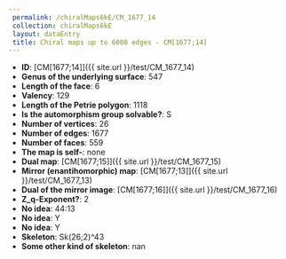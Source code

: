 ```yaml
--- 
 permalink: /chiralMaps6kE/CM_1677_14 
 collection: chiralMaps6kE
 layout: dataEntry
 title: Chiral maps up to 6000 edges - CM[1677;14]
---
```


- **ID**: [CM[1677;14]]({{ site.url }}/test/CM_1677_14)
- **Genus of the underlying surface**: 547
- **Length of the face**: 6
- **Valency**: 129
- **Length of the Petrie polygon**: 1118
- **Is the automorphism group solvable?**: S
- **Number of vertices**: 26
- **Number of edges**: 1677
- **Number of faces**: 559
- **The map is self-**: none
- **Dual map**: [CM[1677;15]]({{ site.url }}/test/CM_1677_15)
- **Mirror (enantihomorphic) map**: [CM[1677;13]]({{ site.url }}/test/CM_1677_13)
- **Dual of the mirror image**: [CM[1677;16]]({{ site.url }}/test/CM_1677_16)
- **Z_q-Exponent?**: 2
- **No idea**:  44:13
- **No idea**: Y
- **No idea**: Y
- **Skeleton**: Sk(26;2)^43
- **Some other kind of skeleton**: nan

